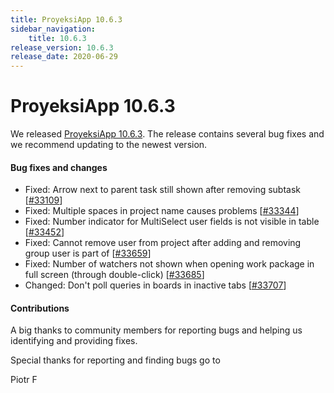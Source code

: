 ```yaml
---
title: ProyeksiApp 10.6.3
sidebar_navigation:
    title: 10.6.3
release_version: 10.6.3
release_date: 2020-06-29
---
```


# ProyeksiApp 10.6.3

We released [ProyeksiApp 10.6.3](https://community.openproject.com/versions/1441).
The release contains several bug fixes and we recommend updating to the newest version.

<!--more-->
#### Bug fixes and changes

- Fixed: Arrow next to parent task still shown after removing subtask \[[#33109](https://community.openproject.com/wp/33109)\]
- Fixed: Multiple spaces in project name causes problems \[[#33344](https://community.openproject.com/wp/33344)\]
- Fixed: Number indicator for MultiSelect user fields is not visible in table \[[#33452](https://community.openproject.com/wp/33452)\]
- Fixed: Cannot remove user from project after adding and removing group user is part of \[[#33659](https://community.openproject.com/wp/33659)\]
- Fixed: Number of watchers not shown when opening work package in full screen (through double-click) \[[#33685](https://community.openproject.com/wp/33685)\]
- Changed: Don't poll queries in boards in inactive tabs \[[#33707](https://community.openproject.com/wp/33707)\]

#### Contributions
A big thanks to community members for reporting bugs and helping us identifying and providing fixes.

Special thanks for reporting and finding bugs go to

Piotr F
